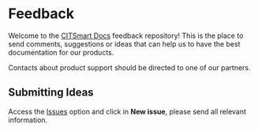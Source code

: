 # Feedback

Welcome to the [CITSmart Docs][1] feedback repository! This is the place to send comments, suggestions or ideas that can help us to have the best documentation for our products.

Contacts about product support should be directed to one of our partners.

## Submitting Ideas

Access the [Issues][2] option and click in **New issue**, please send all relevant information.

[1]:https://docs.citsmart.com
[2]:https://github.com/citsmartdocs/feedback/issues
